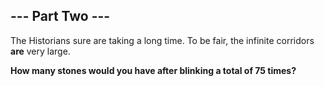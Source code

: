 ## --- Part Two ---

The Historians sure are taking a long time. To be fair, the infinite corridors **are** very large.

**How many stones would you have after blinking a total of 75 times?**

